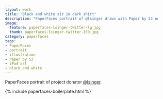 ```yaml
---
layout: work
title: "Black and white sir in dark shirt"
description: "PaperFaces portrait of @lsinger drawn with Paper by 53 on an iPad."
image: 
  feature: paperfaces-lsinger-twitter-lg.jpg
  thumb: paperfaces-lsinger-twitter-150.jpg
category: paperfaces
tags: 
- PaperFaces
- portrait
- illustration
- Paper by 53
- iPad art
- black and white
---
```


PaperFaces portrait of project donator [@lsinger](http://twitter.com/lsinger).

{% include paperfaces-boilerplate.html %}